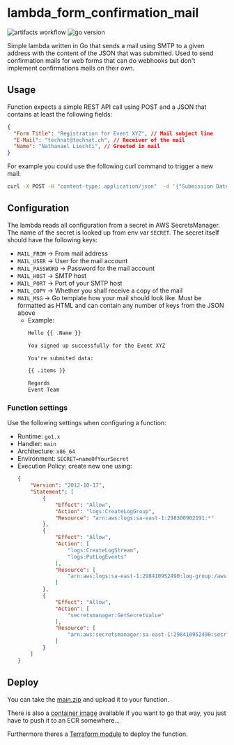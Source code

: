 # lambda_form_confirmation_mail

![artifacts workflow](https://github.com/the-technat/lambda_form_confirmation_mail/actions/workflows/artifacts.yml/badge.svg)
![go version](https://img.shields.io/github/go-mod/go-version/the-technat/lambda_form_confirmation_mail)

Simple lambda written in Go that sends a mail using SMTP to a given address with the content of the JSON that was submitted. Used to send confirmation mails for web forms that can do webhooks but don't implement confirmations mails on their own.

## Usage

Function expects a simple REST API call using POST and a JSON that contains at least the following fields:

```json
{
  "Form Title": "Registration for Event XYZ", // Mail subject line
  "E-Mail": "technat@technat.ch", // Receiver of the mail
  "Name": "Nathanael Liechti", // Greeted in mail
}
```

For example you could use the following curl command to trigger a new mail:

```bash
curl -X POST -H "content-type: application/json"  -d '{"Submission Date":"02.06.2016 10:23:54","Form Title":"Contact","Name":"Tim Schmitt","E-Mail":"technat@technat.ch","Phone":"0123/456789","Message":"Webhook-Formular-Submission!"}' https://f4sqdd35mf57m4msx3z3nr4c36priot.lambda-url.sa-east-1.on.aws
```

## Configuration

The lambda reads all configuration from a secret in AWS SecretsManager. The name of the secret is looked up from env var `SECRET`. The secret itself should have the following keys:

- `MAIL_FROM` -> From mail address
- `MAIL_USER` -> User for the mail account
- `MAIL_PASSWORD` -> Password for the mail account
- `MAIL_HOST` -> SMTP host
- `MAIL_PORT` -> Port of your SMTP host
- `MAIL_COPY` -> Whether you shall receive a copy of the mail
- `MAIL_MSG` -> Go template how your mail should look like. Must be formatted as HTML and can contain any number of keys from the JSON above
  - Example:
    ```html
    Hello {{ .Name }}

    You signed up successfully for the Event XYZ

    You're submited data:

    {{ .items }}

    Regards
    Event Team
    ```

### Function settings

Use the following settings when configuring a function:

- Runtime: `go1.x`
- Handler: `main`
- Architecture: `x86_64`
- Environment: `SECRET=nameOfYourSecret`
- Execution Policy: create new one using:
  ```json
  {
      "Version": "2012-10-17",
      "Statement": [
          {
              "Effect": "Allow",
              "Action": "logs:CreateLogGroup",
              "Resource": "arn:aws:logs:sa-east-1:298300902191:*"
          },
          {
              "Effect": "Allow",
              "Action": [
                  "logs:CreateLogStream",
                  "logs:PutLogEvents"
              ],
              "Resource": [
                  "arn:aws:logs:sa-east-1:298410952490:log-group:/aws/lambda/form_confirmation_mail:*"
              ]
          },
          {
              "Effect": "Allow",
              "Action": [
                  "secretsmanager:GetSecretValue"
              ],
              "Resource": [
                  "arn:aws:secretsmanager:sa-east-1:298410952490:secret:id_of_secret"
              ]
          }
      ]
  }
  ```

## Deploy

You can take the [main.zip](./main.zip) and upload it to your function.

There is also a [container image](https://github.com/the-technat/lambda_form_confirmation_mail/pkgs/container/lambda_form_confirmation_mail) available if you want to go that way, you just have to push it to an ECR somewhere...

Furthermore theres a [Terraform module](./deploy) to deploy the function.
